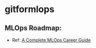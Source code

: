 # gitformlops

## MLOps Roadmap: 
- Ref: <a href="https://www.datacamp.com/blog/mlops-roadmap?utm_source=google&utm_medium=paid_search&utm_campaignid=19589720824&utm_adgroupid=152984014014&utm_device=c&utm_keyword=&utm_matchtype=&utm_network=g&utm_adpostion=&utm_creative=684592140602&utm_targetid=dsa-2222697810918&utm_loc_interest_ms=&utm_loc_physical_ms=9147001&utm_content=DSA~blog~Machine-Learning&utm_campaign=230119_1-sea~dsa~tofu_2-b2c_3-apac_4-prc_5-na_6-na_7-le_8-pdsh-go_9-nb-e_10-na_11-na&gad_source=1&gclid=CjwKCAiAtsa9BhAKEiwAUZAszQeNoTlw36d4KeU3e9gfWfJvWcWZ8VNEHK33jnS5q-sSXXn_OMT_SRoCkFUQAvD_BwE"> A Complete MLOps Career Guide </a>
